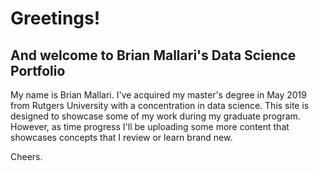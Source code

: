 # Greetings!
## And welcome to Brian Mallari's Data Science Portfolio

My name is Brian Mallari. I've acquired my master's degree in May 2019 from Rutgers University with a concentration in data science.
This site is designed to showcase some of my work during my graduate program. However, as time progress I'll be uploading some more content that showcases concepts that I review or learn brand new.

Cheers.
